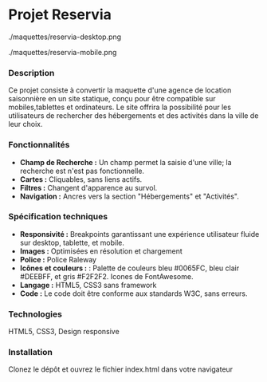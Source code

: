 # Projet Reservia

./maquettes/reservia-desktop.png

./maquettes/reservia-mobile.png

### Description

Ce projet consiste à convertir la maquette d'une agence de location saisonnière en un site statique, conçu pour être compatible sur mobiles,tablettes et ordinateurs. Le site offrira la possibilité pour les utilisateurs de rechercher des hébergements et des activités dans la ville de leur choix.

### Fonctionnalités

- **Champ de Recherche :** Un champ permet la saisie d'une ville; la recherche est n'est pas fonctionnelle.
- **Cartes :** Cliquables, sans liens actifs.
- **Filtres :** Changent d'apparence au survol.
- **Navigation :** Ancres vers la section "Hébergements" et "Activités".

### Spécification techniques

- **Responsivité :** Breakpoints garantissant une expérience utilisateur fluide sur desktop, tablette, et mobile.
- **Images :** Optimisées en résolution et chargement
- **Police :** Police Raleway
- **Icônes et couleurs :** : Palette de couleurs bleu #0065FC, bleu clair #DEEBFF, et gris #F2F2F2. Icones de FontAwesome.
- **Langage :** HTML5, CSS3 sans framework
- **Code :** Le code doit être conforme aux standards W3C, sans erreurs. 

### Technologies

HTML5, CSS3, Design responsive

### Installation

Clonez le dépôt et ouvrez le fichier index.html dans votre navigateur
